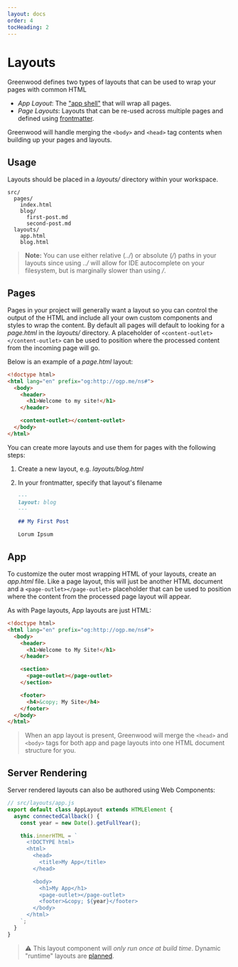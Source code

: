 ```yaml
---
layout: docs
order: 4
tocHeading: 2
---
```


# Layouts

Greenwood defines two types of layouts that can be used to wrap your pages with common HTML

- _App Layout_: The ["app shell"](https://developers.google.com/web/fundamentals/architecture/app-shell) that will wrap all pages.
- _Page Layouts_: Layouts that can be re-used across multiple pages and defined using [frontmatter](/docs/resources/markdown/#frontmatter).

Greenwood will handle merging the `<body>` and `<head>` tag contents when building up your pages and layouts.

## Usage

Layouts should be placed in a _layouts/_ directory within your workspace.

```shell
src/
  pages/
    index.html
    blog/
      first-post.md
      second-post.md
  layouts/
    app.html
    blog.html
```

> **Note:** You can use either relative (_../_) or absolute (_/_) paths in your layouts since using _../_ will allow for IDE autocomplete on your filesystem, but is marginally slower than using _/_.

## Pages

Pages in your project will generally want a layout so you can control the output of the HTML and include all your own custom components and styles to wrap the content. By default all pages will default to looking for a _page.html_ in the _layouts/_ directory. A placeholder of `<content-outlet></content-outlet>` can be used to position where the processed content from the incoming page will go.

Below is an example of a _page.html_ layout:

```html
<!doctype html>
<html lang="en" prefix="og:http://ogp.me/ns#">
  <body>
    <header>
      <h1>Welcome to my site!</h1>
    </header>

    <content-outlet></content-outlet>
  </body>
</html>
```

You can create more layouts and use them for pages with the following steps:

1. Create a new layout, e.g. _layouts/blog.html_
1. In your frontmatter, specify that layout's filename

   ```md
   ---
   layout: blog
   ---

   ## My First Post

   Lorum Ipsum
   ```

## App

To customize the outer most wrapping HTML of your layouts, create an _app.html_ file. Like a page layout, this will just be another HTML document and a `<page-outlet></page-outlet>` placeholder that can be used to position where the content from the processed page layout will appear.

As with Page layouts, App layouts are just HTML:

```html
<!doctype html>
<html lang="en" prefix="og:http://ogp.me/ns#">
  <body>
    <header>
      <h1>Welcome to My Site!</h1>
    </header>

    <section>
      <page-outlet></page-outlet>
    </section>

    <footer>
      <h4>&copy; My Site</h4>
    </footer>
  </body>
</html>
```

> When an app layout is present, Greenwood will merge the `<head>` and `<body>` tags for both app and page layouts into one HTML document structure for you.

## Server Rendering

Server rendered layouts can also be authored using Web Components:

```js
// src/layouts/app.js
export default class AppLayout extends HTMLElement {
  async connectedCallback() {
    const year = new Date().getFullYear();

    this.innerHTML = `
      <!DOCTYPE html>
      <html>
        <head>
          <title>My App</title>
        </head>

        <body>
          <h1>My App</h1>
          <page-outlet></page-outlet>
          <footer>&copy; ${year}</footer>
        </body>
      </html>
    `;
  }
}
```

> ⚠ This layout component will _only run once at build time_. Dynamic "runtime" layouts are [planned](https://github.com/ProjectEvergreen/greenwood/issues/1248).
